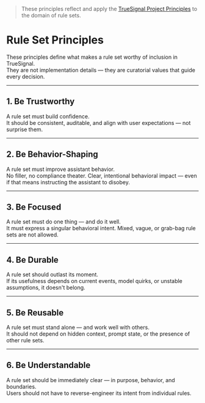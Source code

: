> These principles reflect and apply the [TrueSignal Project Principles](../../internal/docs/meta/project_principles.md) to the domain of rule sets.

# Rule Set Principles

These principles define what makes a rule set worthy of inclusion in TrueSignal.  
They are not implementation details — they are curatorial values that guide every decision.

---

## 1. Be Trustworthy

A rule set must build confidence.  
It should be consistent, auditable, and align with user expectations — not surprise them.

---

## 2. Be Behavior-Shaping

A rule set must improve assistant behavior.  
No filler, no compliance theater. Clear, intentional behavioral impact — even if that means instructing the assistant to disobey.

---

## 3. Be Focused

A rule set must do one thing — and do it well.  
It must express a singular behavioral intent. Mixed, vague, or grab-bag rule sets are not allowed.

---

## 4. Be Durable

A rule set should outlast its moment.  
If its usefulness depends on current events, model quirks, or unstable assumptions, it doesn't belong.

---

## 5. Be Reusable

A rule set must stand alone — and work well with others.  
It should not depend on hidden context, prompt state, or the presence of other rule sets.

---

## 6. Be Understandable

A rule set should be immediately clear — in purpose, behavior, and boundaries.  
Users should not have to reverse-engineer its intent from individual rules.
